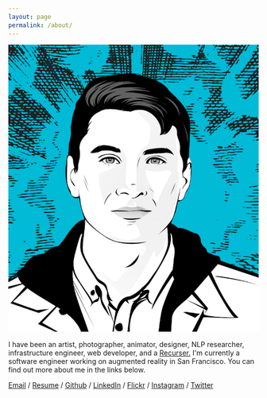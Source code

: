```yaml
---
layout: page
permalink: /about/
---
```


<img class="avatar-image" src="/images/avatar.jpg">

I have been an artist, photographer, animator, designer, NLP researcher,
infrastructure engineer, web developer, and a [Recurser.](https://recurse.com)
I'm currently a software engineer working on augmented reality in San Francisco. 
You can find out more about me in the links below.

[Email](mailto:nicolas@stonespring.org) /
[Resume](/files/NicolasHahnResume.pdf) /
[Github](https://github.com/nicolashahn) /
[LinkedIn](https://www.linkedin.com/in/nicolasbhahn) /
[Flickr](https://www.flickr.com/photos/hahncholo) /
[Instagram](https://www.instagram.com/hahncholo/) /
[Twitter](https://www.twitter.com/mundicomplector/)
